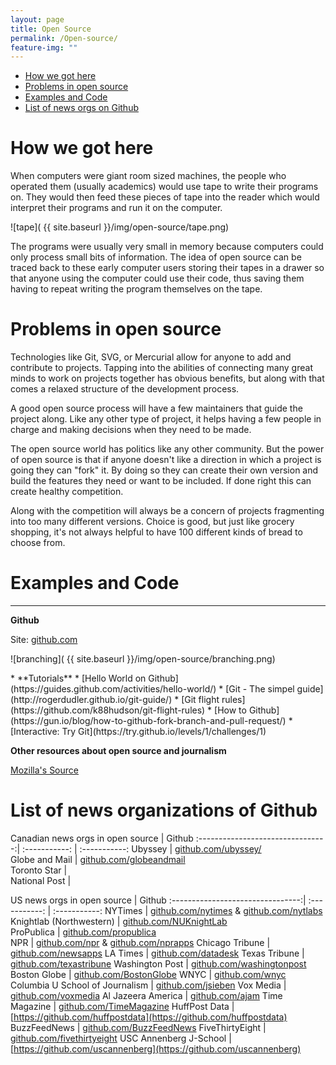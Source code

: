 ```yaml
---
layout: page
title: Open Source
permalink: /Open-source/
feature-img: ""
---
```


<div class="toc">
  

  <ul class="listContent">
    <li><a href="#hwgh">How we got here</a></li>
    <li> <a href="#pios">Problems in open source</a></li>
    <li><a href="#eac">Examples and Code</a></li>
    <li><a href="#github">List of news orgs on Github</a></li>
  </ul>
</div>

<h1 id="hwgh">How we got here</h1>

When computers were giant room sized machines, the people who operated them (usually academics) would use tape to write their programs on. They would then feed these pieces of tape into the reader which would interpret their programs and run it on the computer.

![tape]( {{ site.baseurl }}/img/open-source/tape.png)

The programs were usually very small in memory because computers could only process small bits of information. The idea of open source can be traced back to these early computer users storing their tapes in a drawer so that anyone using the computer could use their code, thus saving them having to repeat writing the program themselves on the tape.


<h1 id="pios">Problems in open source</h1>

Technologies like Git, SVG, or Mercurial allow for anyone to add and contribute to projects. Tapping into the abilities of connecting many great minds to work on projects together has obvious benefits, but along with that comes a relaxed structure of the development process.

A good open source process will have a few maintainers that guide the project along. Like any other type of project, it helps having a few people in charge and making decisions when they need to be made.

The open source world has politics like any other community. But the power of open source is that if anyone doesn't like a direction in which a project is going they can "fork" it. By doing so they can create their own version and build the features they need or want to be included. If done right this can create healthy competition.

Along with the competition will always be a concern of projects fragmenting into too many different versions. Choice is good, but just like grocery shopping, it's not always helpful to have 100 different kinds of bread to choose from.

<h1 id="eac">Examples and Code</h1>


***

**Github**

Site: [github.com](https://github.com/)

![branching]( {{ site.baseurl }}/img/open-source/branching.png)

<div class="resources" markdown='1'>
* **Tutorials**
	* [Hello World on Github](https://guides.github.com/activities/hello-world/)
	* [Git - The simpel guide](http://rogerdudler.github.io/git-guide/)
	* [Git flight rules](https://github.com/k88hudson/git-flight-rules)
	* [How to Github](https://gun.io/blog/how-to-github-fork-branch-and-pull-request/)
	* [Interactive: Try Git](https://try.github.io/levels/1/challenges/1)
</div>

**Other resources about open source and journalism**

[Mozilla's Source](https://source.opennews.org/en-US/)



<h1 id="github">List of news organizations of Github</h1>

Canadian news orgs in open source | Github
:--------------------------------:| :-----------: | :-----------:
Ubyssey         				   | [github.com/ubyssey/](https://github.com/ubyssey)         
Globe and Mail         			   | [github.com/globeandmail](https://github.com/globeandmail)        
Toronto Star         			   | [  ]()         
National Post         			   |     





US news orgs in open source 	   | Github
:--------------------------------:| :-----------: | :-----------:
NYTimes         				   | [github.com/nytimes](https://github.com/nytimes/) & [github.com/nytlabs](https://github.com/nytlabs)
Knightlab (Northwestern)          | [github.com/NUKnightLab](https://github.com/NUKnightLab)        
ProPublica         				   | [github.com/propublica](https://github.com/propublica/)         
NPR       			  			   | [github.com/npr](https://github.com/npr) & [github.com/nprapps](https://github.com/nprapps) 
Chicago Tribune					   | [github.com/newsapps](https://github.com/newsapps)
LA Times 						   | [github.com/datadesk](https://github.com/datadesk)
Texas Tribune        			   | [github.com/texastribune](https://github.com/texastribune)
Washington Post					   | [github.com/washingtonpost](https://github.com/washingtonpost)
Boston Globe					   | [github.com/BostonGlobe](https://github.com/BostonGlobe)
WNYC							   | [github.com/wnyc](https://github.com/wnyc)
Columbia U School of Journalism   | [github.com/jsieben](https://github.com/jsieben)
Vox Media						   | [github.com/voxmedia](https://github.com/voxmedia)
Al Jazeera America				   | [github.com/ajam](https://github.com/ajam)
Time Magazine					   | [github.com/TimeMagazine](https://github.com/TimeMagazine)
HuffPost Data					   | [https://github.com/huffpostdata](https://github.com/huffpostdata)
BuzzFeedNews					   | [github.com/BuzzFeedNews](https://github.com/BuzzFeedNews)
FiveThirtyEight					   | [github.com/fivethirtyeight](https://github.com/fivethirtyeight)
USC Annenberg J-School			   | [https://github.com/uscannenberg](https://github.com/uscannenberg)




